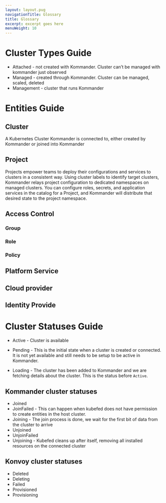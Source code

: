 ```yaml
---
layout: layout.pug
navigationTitle: Glossary
title: Glossary
excerpt: excerpt goes here
menuWeight: 10
---
```

# Cluster Types Guide

- Attached - not created with Kommander. Cluster can’t be managed with kommander just observed
- Managed - created through Kommander. Cluster can be managed, scaled, deleted
- Management - cluster that runs Kommander


# Entities Guide

## Cluster

A Kubernetes Cluster Kommander is connected to, either created by Kommander or joined into Kommander

## Project

Projects empower teams to deploy their configurations and services to clusters in a consistent way. Using cluster labels to identify target clusters, Kommander relays project configuration to dedicated namespaces on managed clusters. You can configure roles, secrets, and application services in the catalog for a Project, and Kommander will distribute that desired state to the project namespace.

## Access Control

### Group

### Role

### Policy

## Platform Service

## Cloud provider

## Identity Provide


# Cluster Statuses Guide

- Active - Cluster is available

- Pending - This is the initial state when a cluster is created or connected. It is not yet available and still needs to be setup to be active in Kommander.

- Loading - The cluster has been added to Kommander and we are fetching details about the cluster. This is the status before `Active`.

## Kommander cluster statuses

- Joined
- JoinFailed - This can happen when kubefed does not have permission to create entities in the host cluster.
- Joining - The join process is done, we wait for the first bit of data from the cluster to arrive
- Unjoined
- UnjoinFailed
- Unjoining - Kubefed cleans up after itself, removing all installed resources on the connected cluster

## Konvoy cluster statuses

- Deleted
- Deleting
- Failed
- Provisioned
- Provisioning

